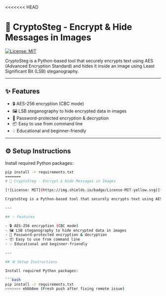 <<<<<<< HEAD
# 🔐 CryptoSteg - Encrypt & Hide Messages in Images

[![License: MIT](https://img.shields.io/badge/License-MIT-yellow.svg)](LICENSE)

CryptoSteg is a Python-based tool that securely encrypts text using AES (Advanced Encryption Standard) and hides it inside an image using Least Significant Bit (LSB) steganography.

---

## ✨ Features

- 🔒 AES-256 encryption (CBC mode)
- 🖼️ LSB steganography to hide encrypted data in images
- 🔑 Password-protected encryption & decryption
- 📦 Easy to use from command line
- 💡 Educational and beginner-friendly

---

## ⚙️ Setup Instructions

Install required Python packages:

```bash
pip install -r requirements.txt
=======
# 🔐 CryptoSteg - Encrypt & Hide Messages in Images

[![License: MIT](https://img.shields.io/badge/License-MIT-yellow.svg)](LICENSE)

CryptoSteg is a Python-based tool that securely encrypts text using AES (Advanced Encryption Standard) and hides it inside an image using Least Significant Bit (LSB) steganography.

---

## ✨ Features

- 🔒 AES-256 encryption (CBC mode)
- 🖼️ LSB steganography to hide encrypted data in images
- 🔑 Password-protected encryption & decryption
- 📦 Easy to use from command line
- 💡 Educational and beginner-friendly

---

## ⚙️ Setup Instructions

Install required Python packages:

```bash
pip install -r requirements.txt
>>>>>>> ebbb6ee (Fresh push after fixing remote issue)
